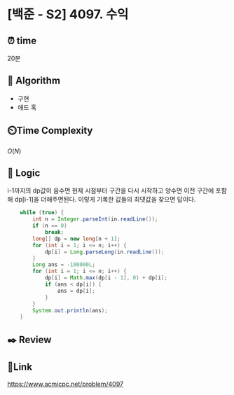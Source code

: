 # [백준 - S2] 4097. 수익

## ⏰ **time**

20분

## :pushpin: **Algorithm**

- 구현
- 애드 혹

## ⏲️**Time Complexity**

$O(N)$

## :round_pushpin: **Logic**

i-1까지의 dp값이 음수면 현제 시점부터 구간을 다시 시작하고 양수면 이전 구간에 포함해 dp[i-1]을 더해주면된다. 이렇게 기록한 값들의 최댓값을 찾으면 답이다.

```java
	while (true) {
		int n = Integer.parseInt(in.readLine());
		if (n == 0)
			break;
		long[] dp = new long[n + 1];
		for (int i = 1; i <= n; i++) {
			dp[i] = Long.parseLong(in.readLine());
		}
		Long ans = -100000L;
		for (int i = 1; i <= n; i++) {
			dp[i] = Math.max(dp[i - 1], 0) + dp[i];
			if (ans < dp[i]) {
				ans = dp[i];
			}
		}
		System.out.println(ans);
	}

```

## :black_nib: **Review**

## 📡**Link**

https://www.acmicpc.net/problem/4097
